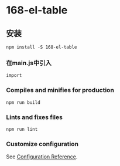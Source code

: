# 168-el-table

## 安装
```
npm install -S 168-el-table
```

### 在main.js中引入
```
import 
```

### Compiles and minifies for production
```
npm run build
```

### Lints and fixes files
```
npm run lint
```

### Customize configuration
See [Configuration Reference](https://cli.vuejs.org/config/).
